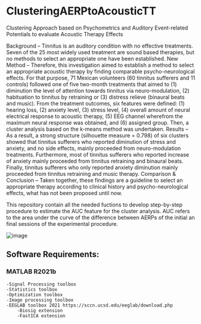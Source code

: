 # ClusteringAERPtoAcousticTT
Clustering Approach based on Psychometrics and Auditory Event-related Potentials to evaluate Acoustic Therapy Effects

Background – Tinnitus is an auditory condition with no effective treatments. Seven of the 25 most widely used treatment are sound based therapies, but no methods to select an appropriate one have been established. New Method – Therefore, this investigation aimed to establish a method to select an appropriate acoustic therapy by finding comparable psycho-neurological effects. For that purpose, 71 Mexican volunteers (60 tinnitus sufferers and 11 controls) followed one of five two-month treatments that aimed to (1) diminution the level of attention towards tinnitus via neuro-modulation, (2) habituation to tinnitus by retraining or (3) distress relieve (binaural beats and music). From the treatment outcomes, six features were defined: (1) hearing loss, (2) anxiety level, (3) stress level, (4) overall amount of neural electrical response to acoustic therapy, (5) EEG channel wherefrom the maximum neural response was obtained, and (6) assigned group. Then, a cluster analysis based on the k-means method was undertaken. Results – As a result, a strong structure (silhouette measure = 0.798) of six clusters showed that tinnitus sufferers who reported diminution of stress and anxiety, and no side effects, mainly proceeded from neuro-modulation treatments. Furthermore, most of tinnitus sufferers who reported increase of anxiety mainly proceeded from tinnitus retraining and binaural beats. Finally, tinnitus sufferers who only reported anxiety diminution mainly proceeded from tinnitus retraining and music therapy. Comparison & Conclusion – Taken together, these findings are a guideline to select an appropriate therapy according to clinical history and psycho-neurological effects, what has not been proposed until now.   


This repository contain all the needed fuctions to develop step-by-step procedure to estimate the AUC feature for the cluster analysis. AUC refers to the area under the curve of the difference between AERPs of the initial an final sessions of the experimental procedure.

![image](https://user-images.githubusercontent.com/78170948/157155966-29aab5a2-5307-4905-aa04-7746dd4c25f7.png)


## Software Requirements:
### MATLAB R2021b
    -Signal Processing toolbox
    -Statistics toolbox
    -Optimization toolbox
    -Image processing toolbox
    -EEGLAB toolbox 2021 https://sccn.ucsd.edu/eeglab/download.php
        -Biosig extension
        -FastICA extension
